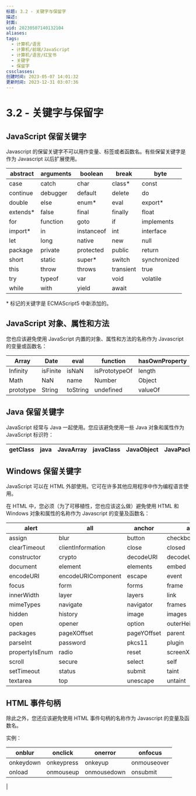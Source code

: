 ```yaml
---
标题: 3.2 - 关键字与保留字
描述: 
封面: 
uid: 20230507140132104
aliases: 
tags:
  - 计算机/语言
  - 计算机/前端/JavaScript
  - 计算机/语言/红宝书
  - 关键字
  - 保留字
cssclasses: 
创建时间: 2023-05-07 14:01:32
更新时间: 2023-12-31 03:07:36
---
```


# 3.2 - 关键字与保留字

## JavaScript 保留关键字

Javascript 的保留关键字不可以用作变量、标签或者函数名。有些保留关键字是作为 Javascript 以后扩展使用。

| abstract  | arguments | boolean    | break     | byte         |
|-----------|-----------|------------|-----------|--------------|
| case      | catch     | char       | class\*   | const        |
| continue  | debugger  | default    | delete    | do           |
| double    | else      | enum\*     | eval      | export\*     |
| extends\* | false     | final      | finally   | float        |
| for       | function  | goto       | if        | implements   |
| import\*  | in        | instanceof | int       | interface    |
| let       | long      | native     | new       | null         |
| package   | private   | protected  | public    | return       |
| short     | static    | super\*    | switch    | synchronized |
| this      | throw     | throws     | transient | true         |
| try       | typeof    | var        | void      | volatile     |
| while     | with      | yield      | await

\* 标记的关键字是 ECMAScript5 中新添加的。

## JavaScript 对象、属性和方法

您也应该避免使用 JavaScript 内置的对象、属性和方法的名称作为 Javascript 的变量或函数名：

| Array     | Date     | eval     | function      | hasOwnProperty |
|-----------|----------|----------|---------------|----------------|
| Infinity  | isFinite | isNaN    | isPrototypeOf | length         |
| Math      | NaN      | name     | Number        | Object         |
| prototype | String   | toString | undefined     | valueOf        |

## Java 保留关键字

JavaScript 经常与 Java 一起使用。您应该避免使用一些 Java 对象和属性作为 JavaScript 标识符：

| getClass | java | JavaArray | javaClass | JavaObject | JavaPackage |
|----------|------|-----------|-----------|------------|-------------|

## Windows 保留关键字

JavaScript 可以在 HTML 外部使用。它可在许多其他应用程序中作为编程语言使用。

在 HTML 中，您必须（为了可移植性，您也应该这么做）避免使用 HTML 和 Windows 对象和属性的名称作为 Javascript 的变量及函数名：

| alert          | all                | anchor      | anchors            | area               |
|----------------|--------------------|-------------|--------------------|--------------------|
| assign         | blur               | button      | checkbox           | clearInterval      |
| clearTimeout   | clientInformation  | close       | closed             | confirm            |
| constructor    | crypto             | decodeURI   | decodeURIComponent | defaultStatus      |
| document       | element            | elements    | embed              | embeds             |
| encodeURI      | encodeURIComponent | escape      | event              | fileUpload         |
| focus          | form               | forms       | frame              | innerHeight        |
| innerWidth     | layer              | layers      | link               | location           |
| mimeTypes      | navigate           | navigator   | frames             | frameRate          |
| hidden         | history            | image       | images             | offscreenBuffering |
| open           | opener             | option      | outerHeight        | outerWidth         |
| packages       | pageXOffset        | pageYOffset | parent             | parseFloat         |
| parseInt       | password           | pkcs11      | plugin             | prompt             |
| propertyIsEnum | radio              | reset       | screenX            | screenY            |
| scroll         | secure             | select      | self               | setInterval        |
| setTimeout     | status             | submit      | taint              | text               |
| textarea       | top                | unescape    | untaint            | window             |

## HTML 事件句柄

除此之外，您还应该避免使用 HTML 事件句柄的名称作为 Javascript 的变量及函数名。

实例：

| onblur    | onclick    | onerror     | onfocus     |
|-----------|------------|-------------|-------------|
| onkeydown | onkeypress | onkeyup     | onmouseover |
| onload    | onmouseup  | onmousedown | onsubmit    |
 |

